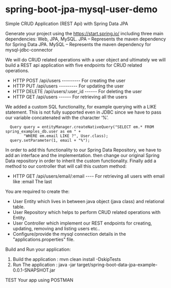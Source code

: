 # spring-boot-jpa-mysql-user-demo
Simple CRUD Application (REST Api) with Spring Data JPA

Generate your project using the https://start.spring.io/ including three main dependencies: Web, JPA, MySQL.
JPA – Represents the maven dependency for Spring Data JPA.
MySQL – Represents the maven dependency for mysql-jdbc-connector 

We will do CRUD related operations with a user object and ultimately we will build a REST api application with five endpoints
for CRUD related operations.

* HTTP POST      /api/users     ---------         For creating the user
* HTTP PUT       /api/users     ---------         For updating the user
* HTTP DELETE    /api/users/:user_id ------    For deleting the user
* HTTP GET       /api/users      ------        For retrieving all the users

We added a custom SQL functionality, for example querying with a LIKE statement. This is not fully supported even in JDBC since we have to pass our variable concatenated with the character ‘%’. 

      Query query = entityManager.createNativeQuery("SELECT em.* FROM spring_examples_db.user as em " +
            "WHERE em.email LIKE ?", User.class);
      query.setParameter(1, email + "%");

In order to add this functionality to our Spring Data Repository, we have to add an interface and the implementation. then change our original Spring Data repository in order to inherit the custom functionality.
Finally add a method to our controller that will call this custom method:

* HTTP GET       /api/users/email/:email  ---- For retrieving all users with email like :email
The last 


You are required to create the:
   * User Entity which lives in between java object (java class) and relational table.
   * User Repository which helps to perform CRUD related operations with Entity.
   * User Controller which implement our REST endpoints for creating, updating, removing and listing users etc..
   * Configure/provide the mysql connection details in the "applications.properties" file.
   
   
Build and Run your application:
   1. Build the application  :         mvn clean install -DskipTests
   2. Run The application    :         java -jar target/spring-boot-data-jpa-example-0.0.1-SNAPSHOT.jar
   
   
   
TEST Your app using POSTMAN

